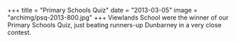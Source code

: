 +++
title = "Primary Schools Quiz"
date = "2013-03-05"
image = "archimg/psq-2013-800.jpg"
+++
Viewlands School were the winner of our Primary Schools Quiz, just beating runners-up Dunbarney in a very close contest.